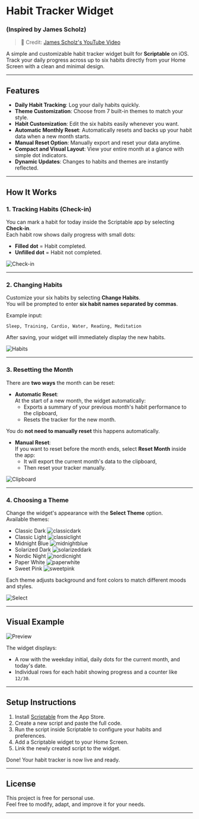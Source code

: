 # Habit Tracker Widget
### (Inspired by James Scholz)

> 🎥 Credit: [James Scholz's YouTube Video](https://youtu.be/Cu-IMFl37LA?t=138)

A simple and customizable habit tracker widget built for **Scriptable** on iOS.  
Track your daily progress across up to six habits directly from your Home Screen with a clean and minimal design.

---

## Features

- **Daily Habit Tracking**: Log your daily habits quickly.
- **Theme Customization**: Choose from 7 built-in themes to match your style.
- **Habit Customization**: Edit the six habits easily whenever you want.
- **Automatic Monthly Reset**: Automatically resets and backs up your habit data when a new month starts.
- **Manual Reset Option**: Manually export and reset your data anytime.
- **Compact and Visual Layout**: View your entire month at a glance with simple dot indicators.
- **Dynamic Updates**: Changes to habits and themes are instantly reflected.

---

## How It Works

### 1. Tracking Habits (Check-in)

You can mark a habit for today inside the Scriptable app by selecting **Check-in**.  
Each habit row shows daily progress with small dots:
- **Filled dot** = Habit completed.
- **Unfilled dot** = Habit not completed.

![Check-in](checkin.jpg)

---

### 2. Changing Habits

Customize your six habits by selecting **Change Habits**.  
You will be prompted to enter **six habit names separated by commas**.

Example input:
```
Sleep, Training, Cardio, Water, Reading, Meditation
```

After saving, your widget will immediately display the new habits.

![Habits](changehabits.jpg)

---

### 3. Resetting the Month

There are **two ways** the month can be reset:

- **Automatic Reset**:  
  At the start of a new month, the widget automatically:
  - Exports a summary of your previous month's habit performance to the clipboard,
  - Resets the tracker for the new month.

You do **not need to manually reset** this happens automatically.

- **Manual Reset**:  
  If you want to reset before the month ends, select **Reset Month** inside the app:
  - It will export the current month's data to the clipboard,
  - Then reset your tracker manually.

![Clipboard](clipboardnotification.jpg)

---

### 4. Choosing a Theme

Change the widget's appearance with the **Select Theme** option.  
Available themes:

- Classic Dark
![classicdark](classicdark.PNG)
- Classic Light
![classiclight](classicwhite.PNG)
- Midnight Blue
![midnightblue](midnightblue.PNG)
- Solarized Dark
![solarizeddark](solarizeddark.PNG)
- Nordic Night
![nordicnight](nordicnight.PNG)
- Paper White
![paperwhite](paperwhite.PNG)
- Sweet Pink
![sweetpink](sweetpink.PNG)

Each theme adjusts background and font colors to match different moods and styles.

![Select](themeselect.jpg)

---

## Visual Example

![Preview](classicdark.PNG)

The widget displays:
- A row with the weekday initial, daily dots for the current month, and today's date.
- Individual rows for each habit showing progress and a counter like `12/30`.

---

## Setup Instructions

1. Install [Scriptable](https://apps.apple.com/app/scriptable/id1405459188) from the App Store.
2. Create a new script and paste the full code.
3. Run the script inside Scriptable to configure your habits and preferences.
4. Add a Scriptable widget to your Home Screen.
5. Link the newly created script to the widget.

Done! Your habit tracker is now live and ready.

---

## License

This project is free for personal use.  
Feel free to modify, adapt, and improve it for your needs.

---
